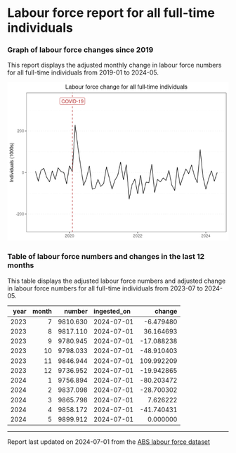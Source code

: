 Labour force report for all full-time individuals
================

### Graph of labour force changes since 2019

This report displays the adjusted monthly change in labour force numbers
for all full-time individuals from 2019-01 to 2024-05.

![](all_full-time_report_files/figure-gfm/unnamed-chunk-2-1.png)<!-- -->

### Table of labour force numbers and changes in the last 12 months

This table displays the adjusted labour force numbers and adjusted
change in labour force numbers for all full-time individuals from
2023-07 to 2024-05.

| year | month |   number | ingested_on |     change |
|-----:|------:|---------:|:------------|-----------:|
| 2023 |     7 | 9810.630 | 2024-07-01  |  -6.479480 |
| 2023 |     8 | 9817.110 | 2024-07-01  |  36.164693 |
| 2023 |     9 | 9780.945 | 2024-07-01  | -17.088238 |
| 2023 |    10 | 9798.033 | 2024-07-01  | -48.910403 |
| 2023 |    11 | 9846.944 | 2024-07-01  | 109.992209 |
| 2023 |    12 | 9736.952 | 2024-07-01  | -19.942865 |
| 2024 |     1 | 9756.894 | 2024-07-01  | -80.203472 |
| 2024 |     2 | 9837.098 | 2024-07-01  | -28.700302 |
| 2024 |     3 | 9865.798 | 2024-07-01  |   7.626222 |
| 2024 |     4 | 9858.172 | 2024-07-01  | -41.740431 |
| 2024 |     5 | 9899.912 | 2024-07-01  |   0.000000 |

------------------------------------------------------------------------

Report last updated on 2024-07-01 from the [ABS labour force
dataset](https://www.abs.gov.au/statistics/labour/employment-and-unemployment/labour-force-australia/latest-release)
